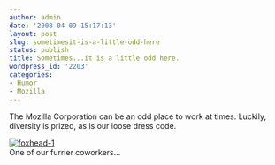 ```yaml
---
author: admin
date: '2008-04-09 15:17:13'
layout: post
slug: sometimesit-is-a-little-odd-here
status: publish
title: Sometimes...it is a little odd here.
wordpress_id: '2203'
categories:
- Humor
- Mozilla
---
```


The Mozilla Corporation can be an odd place to work at times. Luckily,
diversity is prized, as is our loose dress code.

[![foxhead-1](http://farm3.static.flickr.com/2202/2401229323_c64019fe2d.jpg)](http://www.flickr.com/photos/albill/2401229323/ "foxhead-1 by albill, on Flickr")\
One of our furrier coworkers...
